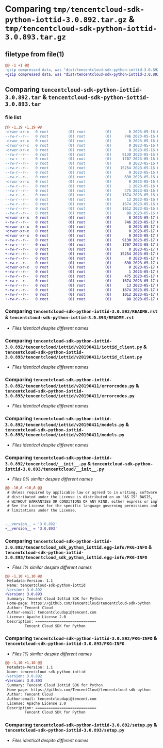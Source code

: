 # Comparing `tmp/tencentcloud-sdk-python-iottid-3.0.892.tar.gz` & `tmp/tencentcloud-sdk-python-iottid-3.0.893.tar.gz`

## filetype from file(1)

```diff
@@ -1 +1 @@
-gzip compressed data, was "dist/tencentcloud-sdk-python-iottid-3.0.892.tar", last modified: Tue May 16 00:39:16 2023, max compression
+gzip compressed data, was "dist/tencentcloud-sdk-python-iottid-3.0.893.tar", last modified: Wed May 17 03:33:54 2023, max compression
```

## Comparing `tencentcloud-sdk-python-iottid-3.0.892.tar` & `tencentcloud-sdk-python-iottid-3.0.893.tar`

### file list

```diff
@@ -1,19 +1,19 @@
-drwxr-xr-x   0 root         (0) root         (0)        0 2023-05-16 00:39:16.000000 tencentcloud-sdk-python-iottid-3.0.892/
--rw-r--r--   0 root         (0) root         (0)      746 2023-05-16 00:39:16.000000 tencentcloud-sdk-python-iottid-3.0.892/README.rst
-drwxr-xr-x   0 root         (0) root         (0)        0 2023-05-16 00:39:16.000000 tencentcloud-sdk-python-iottid-3.0.892/tencentcloud/
-drwxr-xr-x   0 root         (0) root         (0)        0 2023-05-16 00:39:16.000000 tencentcloud-sdk-python-iottid-3.0.892/tencentcloud/iottid/
-drwxr-xr-x   0 root         (0) root         (0)        0 2023-05-16 00:39:16.000000 tencentcloud-sdk-python-iottid-3.0.892/tencentcloud/iottid/v20190411/
--rw-r--r--   0 root         (0) root         (0)     9130 2023-05-16 00:39:16.000000 tencentcloud-sdk-python-iottid-3.0.892/tencentcloud/iottid/v20190411/iottid_client.py
--rw-r--r--   0 root         (0) root         (0)     1707 2023-05-16 00:39:16.000000 tencentcloud-sdk-python-iottid-3.0.892/tencentcloud/iottid/v20190411/errorcodes.py
--rw-r--r--   0 root         (0) root         (0)        0 2023-05-16 00:39:16.000000 tencentcloud-sdk-python-iottid-3.0.892/tencentcloud/iottid/v20190411/__init__.py
--rw-r--r--   0 root         (0) root         (0)    15254 2023-05-16 00:39:16.000000 tencentcloud-sdk-python-iottid-3.0.892/tencentcloud/iottid/v20190411/models.py
--rw-r--r--   0 root         (0) root         (0)        0 2023-05-16 00:39:16.000000 tencentcloud-sdk-python-iottid-3.0.892/tencentcloud/iottid/__init__.py
--rw-r--r--   0 root         (0) root         (0)      630 2023-05-16 00:39:16.000000 tencentcloud-sdk-python-iottid-3.0.892/tencentcloud/__init__.py
-drwxr-xr-x   0 root         (0) root         (0)        0 2023-05-16 00:39:16.000000 tencentcloud-sdk-python-iottid-3.0.892/tencentcloud_sdk_python_iottid.egg-info/
--rw-r--r--   0 root         (0) root         (0)        1 2023-05-16 00:39:16.000000 tencentcloud-sdk-python-iottid-3.0.892/tencentcloud_sdk_python_iottid.egg-info/dependency_links.txt
--rw-r--r--   0 root         (0) root         (0)      475 2023-05-16 00:39:16.000000 tencentcloud-sdk-python-iottid-3.0.892/tencentcloud_sdk_python_iottid.egg-info/SOURCES.txt
--rw-r--r--   0 root         (0) root         (0)     1674 2023-05-16 00:39:16.000000 tencentcloud-sdk-python-iottid-3.0.892/tencentcloud_sdk_python_iottid.egg-info/PKG-INFO
--rw-r--r--   0 root         (0) root         (0)       13 2023-05-16 00:39:16.000000 tencentcloud-sdk-python-iottid-3.0.892/tencentcloud_sdk_python_iottid.egg-info/top_level.txt
--rw-r--r--   0 root         (0) root         (0)     1674 2023-05-16 00:39:16.000000 tencentcloud-sdk-python-iottid-3.0.892/PKG-INFO
--rw-r--r--   0 root         (0) root         (0)     1012 2023-05-16 00:39:16.000000 tencentcloud-sdk-python-iottid-3.0.892/setup.py
--rw-r--r--   0 root         (0) root         (0)       88 2023-05-16 00:39:16.000000 tencentcloud-sdk-python-iottid-3.0.892/setup.cfg
+drwxr-xr-x   0 root         (0) root         (0)        0 2023-05-17 03:33:54.000000 tencentcloud-sdk-python-iottid-3.0.893/
+-rw-r--r--   0 root         (0) root         (0)      746 2023-05-17 03:33:54.000000 tencentcloud-sdk-python-iottid-3.0.893/README.rst
+drwxr-xr-x   0 root         (0) root         (0)        0 2023-05-17 03:33:54.000000 tencentcloud-sdk-python-iottid-3.0.893/tencentcloud/
+drwxr-xr-x   0 root         (0) root         (0)        0 2023-05-17 03:33:54.000000 tencentcloud-sdk-python-iottid-3.0.893/tencentcloud/iottid/
+drwxr-xr-x   0 root         (0) root         (0)        0 2023-05-17 03:33:54.000000 tencentcloud-sdk-python-iottid-3.0.893/tencentcloud/iottid/v20190411/
+-rw-r--r--   0 root         (0) root         (0)     9130 2023-05-17 03:33:54.000000 tencentcloud-sdk-python-iottid-3.0.893/tencentcloud/iottid/v20190411/iottid_client.py
+-rw-r--r--   0 root         (0) root         (0)     1707 2023-05-17 03:33:54.000000 tencentcloud-sdk-python-iottid-3.0.893/tencentcloud/iottid/v20190411/errorcodes.py
+-rw-r--r--   0 root         (0) root         (0)        0 2023-05-17 03:33:54.000000 tencentcloud-sdk-python-iottid-3.0.893/tencentcloud/iottid/v20190411/__init__.py
+-rw-r--r--   0 root         (0) root         (0)    15254 2023-05-17 03:33:54.000000 tencentcloud-sdk-python-iottid-3.0.893/tencentcloud/iottid/v20190411/models.py
+-rw-r--r--   0 root         (0) root         (0)        0 2023-05-17 03:33:54.000000 tencentcloud-sdk-python-iottid-3.0.893/tencentcloud/iottid/__init__.py
+-rw-r--r--   0 root         (0) root         (0)      630 2023-05-17 03:33:54.000000 tencentcloud-sdk-python-iottid-3.0.893/tencentcloud/__init__.py
+drwxr-xr-x   0 root         (0) root         (0)        0 2023-05-17 03:33:54.000000 tencentcloud-sdk-python-iottid-3.0.893/tencentcloud_sdk_python_iottid.egg-info/
+-rw-r--r--   0 root         (0) root         (0)        1 2023-05-17 03:33:54.000000 tencentcloud-sdk-python-iottid-3.0.893/tencentcloud_sdk_python_iottid.egg-info/dependency_links.txt
+-rw-r--r--   0 root         (0) root         (0)      475 2023-05-17 03:33:54.000000 tencentcloud-sdk-python-iottid-3.0.893/tencentcloud_sdk_python_iottid.egg-info/SOURCES.txt
+-rw-r--r--   0 root         (0) root         (0)     1674 2023-05-17 03:33:54.000000 tencentcloud-sdk-python-iottid-3.0.893/tencentcloud_sdk_python_iottid.egg-info/PKG-INFO
+-rw-r--r--   0 root         (0) root         (0)       13 2023-05-17 03:33:54.000000 tencentcloud-sdk-python-iottid-3.0.893/tencentcloud_sdk_python_iottid.egg-info/top_level.txt
+-rw-r--r--   0 root         (0) root         (0)     1674 2023-05-17 03:33:54.000000 tencentcloud-sdk-python-iottid-3.0.893/PKG-INFO
+-rw-r--r--   0 root         (0) root         (0)     1012 2023-05-17 03:33:54.000000 tencentcloud-sdk-python-iottid-3.0.893/setup.py
+-rw-r--r--   0 root         (0) root         (0)       88 2023-05-17 03:33:54.000000 tencentcloud-sdk-python-iottid-3.0.893/setup.cfg
```

### Comparing `tencentcloud-sdk-python-iottid-3.0.892/README.rst` & `tencentcloud-sdk-python-iottid-3.0.893/README.rst`

 * *Files identical despite different names*

### Comparing `tencentcloud-sdk-python-iottid-3.0.892/tencentcloud/iottid/v20190411/iottid_client.py` & `tencentcloud-sdk-python-iottid-3.0.893/tencentcloud/iottid/v20190411/iottid_client.py`

 * *Files identical despite different names*

### Comparing `tencentcloud-sdk-python-iottid-3.0.892/tencentcloud/iottid/v20190411/errorcodes.py` & `tencentcloud-sdk-python-iottid-3.0.893/tencentcloud/iottid/v20190411/errorcodes.py`

 * *Files identical despite different names*

### Comparing `tencentcloud-sdk-python-iottid-3.0.892/tencentcloud/iottid/v20190411/models.py` & `tencentcloud-sdk-python-iottid-3.0.893/tencentcloud/iottid/v20190411/models.py`

 * *Files identical despite different names*

### Comparing `tencentcloud-sdk-python-iottid-3.0.892/tencentcloud/__init__.py` & `tencentcloud-sdk-python-iottid-3.0.893/tencentcloud/__init__.py`

 * *Files 0% similar despite different names*

```diff
@@ -10,8 +10,8 @@
 # Unless required by applicable law or agreed to in writing, software
 # distributed under the License is distributed on an "AS IS" BASIS,
 # WITHOUT WARRANTIES OR CONDITIONS OF ANY KIND, either express or implied.
 # See the License for the specific language governing permissions and
 # limitations under the License.
 
 
-__version__ = '3.0.892'
+__version__ = '3.0.893'
```

### Comparing `tencentcloud-sdk-python-iottid-3.0.892/tencentcloud_sdk_python_iottid.egg-info/PKG-INFO` & `tencentcloud-sdk-python-iottid-3.0.893/tencentcloud_sdk_python_iottid.egg-info/PKG-INFO`

 * *Files 1% similar despite different names*

```diff
@@ -1,10 +1,10 @@
 Metadata-Version: 1.1
 Name: tencentcloud-sdk-python-iottid
-Version: 3.0.892
+Version: 3.0.893
 Summary: Tencent Cloud Iottid SDK for Python
 Home-page: https://github.com/TencentCloud/tencentcloud-sdk-python
 Author: Tencent Cloud
 Author-email: tencentcloudapi@tencent.com
 License: Apache License 2.0
 Description: ============================
         Tencent Cloud SDK for Python
```

### Comparing `tencentcloud-sdk-python-iottid-3.0.892/PKG-INFO` & `tencentcloud-sdk-python-iottid-3.0.893/PKG-INFO`

 * *Files 1% similar despite different names*

```diff
@@ -1,10 +1,10 @@
 Metadata-Version: 1.1
 Name: tencentcloud-sdk-python-iottid
-Version: 3.0.892
+Version: 3.0.893
 Summary: Tencent Cloud Iottid SDK for Python
 Home-page: https://github.com/TencentCloud/tencentcloud-sdk-python
 Author: Tencent Cloud
 Author-email: tencentcloudapi@tencent.com
 License: Apache License 2.0
 Description: ============================
         Tencent Cloud SDK for Python
```

### Comparing `tencentcloud-sdk-python-iottid-3.0.892/setup.py` & `tencentcloud-sdk-python-iottid-3.0.893/setup.py`

 * *Files identical despite different names*

